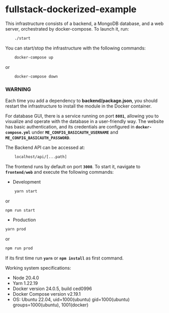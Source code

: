 # fullstack-dockerized-example

This infrastructure consists of a backend, a MongoDB database, and a web server, orchestrated by docker-compose. To launch it, run:
```bash 
    ./start
```
You can start/stop the infrastructure with the following commands:
```bash 
    docker-compose up
```
or 
```bash 
    docker-compose down
```

### WARNING
Each time you add a dependency to **backend/package.json**, you should restart the infrastructure to install the module in the Docker container.



For database GUI, there is a service running on port **`8081`**, allowing you to visualize and operate with the database in a user-friendly way. The website has basic authentication, and its credentials are configured in **`docker-compose.yml`** under **`ME_CONFIG_BASICAUTH_USERNAME`** and **`ME_CONFIG_BASICAUTH_PASSWORD`**.

The Backend API can be accessed at: 
```bash 
    localhost/api/[...path]
```

The frontend runs by default on port **`3000`**. To start it, navigate to **`frontend/web`** and execute the following commands:

- Development
```bash
    yarn start
``` 
or 
```bash 
npm run start
```
- Production
```bash
yarn prod
``` 
or 
```bash
npm run prod
```
If its first time run **`yarn`** or **`npm install`** as first command.

Working system specifications:
- Node 20.4.0
- Yarn 1.22.19
- Docker version 24.0.5, build ced0996
- Docker Compose version v2.19.1
- OS: Ubuntu 22.04, uid=1000(ubuntu) gid=1000(ubuntu) groups=1000(ubuntu), 1001(docker)